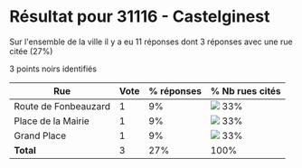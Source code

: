 # Résultat pour 31116 - Castelginest

Sur l'ensemble de la ville il y a eu 11 réponses dont 3 réponses avec une rue citée (27%)

3 points noirs identifiés

| Rue | Vote | % réponses | % Nb rues cités|
|-----|------|------------|----------------|
| Route de Fonbeauzard | 1 | 9% | <img src="../../img/bar_33.gif" />&nbsp;33%|
| Place de la Mairie | 1 | 9% | <img src="../../img/bar_33.gif" />&nbsp;33%|
| Grand Place | 1 | 9% | <img src="../../img/bar_33.gif" />&nbsp;33%|
| **Total** | 3 | 27% | 100%|
